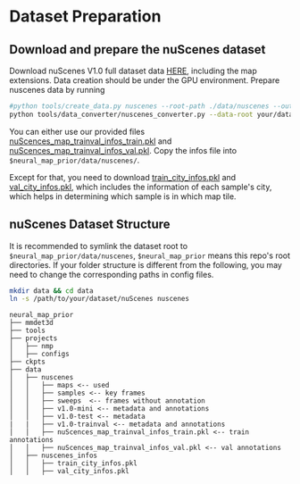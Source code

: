 # Dataset Preparation

## Download and prepare the nuScenes dataset

Download nuScenes V1.0 full dataset data [HERE](https://www.nuscenes.org/download), including the map extensions. Data
creation should be under the GPU environment.
Prepare nuscenes data by running

```bash
#python tools/create_data.py nuscenes --root-path ./data/nuscenes --out-dir ./data/nuscenes --extra-tag nuscenes
python tools/data_converter/nuscenes_converter.py --data-root your/dataset/nuScenes/
```

You can either use our provided
files [nuScences_map_trainval_infos_train.pkl](https://drive.google.com/file/d/18P8LZcEVxGYAvMQpEROrF0pnpu62ffvD/view?usp=sharing)
and [nuScences_map_trainval_infos_val.pkl](https://drive.google.com/file/d/1H6HfnNqmKBFvNIivApcsRUCgPtxgIq7A/view?usp=sharing).
Copy the infos file into `$neural_map_prior/data/nuscenes/`.

Except for that, you need to
download [train_city_infos.pkl](https://drive.google.com/file/d/1WZ9fzVIiq9V-B8_l3EtF19Q9aLg6hmPG/view?usp=sharing) and
[val_city_infos.pkl](https://drive.google.com/file/d/1J3-BQzbaKJaHsEMZTTVDq5JvO5HHG41M/view?usp=sharing), which includes
the information of
each sample's city, which helps in determining which sample is in which map tile.

## nuScenes Dataset Structure

It is recommended to symlink the dataset root to `$neural_map_prior/data/nuscenes`, `$neural_map_prior` means this
repo's root directories. If your folder structure is different from the following, you may need to change the
corresponding paths in config files.

```bash
mkdir data && cd data
ln -s /path/to/your/dataset/nuScenes nuscenes
```

```
neural_map_prior
├── mmdet3d
├── tools
├── projects
│   ├── nmp
│   ├── configs
├── ckpts
├── data
│   ├── nuscenes
│   │   ├── maps <-- used
│   │   ├── samples <-- key frames
│   │   ├── sweeps  <-- frames without annotation
│   │   ├── v1.0-mini <-- metadata and annotations
│   │   ├── v1.0-test <-- metadata
|   |   ├── v1.0-trainval <-- metadata and annotations
│   │   ├── nuScences_map_trainval_infos_train.pkl <-- train annotations
│   │   ├── nuScences_map_trainval_infos_val.pkl <-- val annotations
│   ├── nuscenes_infos
│   │   ├── train_city_infos.pkl
│   │   ├── val_city_infos.pkl
```

